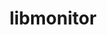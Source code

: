 ---
title: "libmonitor"
layout: cache
categories: [package, v0.18.0]
meta: {"versions": ["2021.11.08"], "compilers": ["gcc@=7.5.0"], "oss": ["ubuntu18.04"], "platforms": ["linux"], "targets": ["x86_64"], "stacks": ["e4s", "root"], "num_specs": 1, "num_specs_by_stack": {"e4s": 1, "root": 1}}
spec_details: [{"hash": "si3fcjfllcjahh5mhiaooyzotsswkfj6", "compiler": "gcc@=7.5.0", "versions": ["2021.11.08"], "os": "ubuntu18.04", "platform": "linux", "target": "x86_64", "variants": ["~commrank", "~dlopen", "+hpctoolkit"], "stacks": ["e4s", "root"], "size": "-", "tarball": "https://binaries.spack.io/releases/v0.18.0/build_cache/linux-ubuntu18.04-x86_64/gcc-7.5.0/libmonitor-2021.11.08/linux-ubuntu18.04-x86_64-gcc-7.5.0-libmonitor-2021.11.08-si3fcjfllcjahh5mhiaooyzotsswkfj6.spack"}]
---